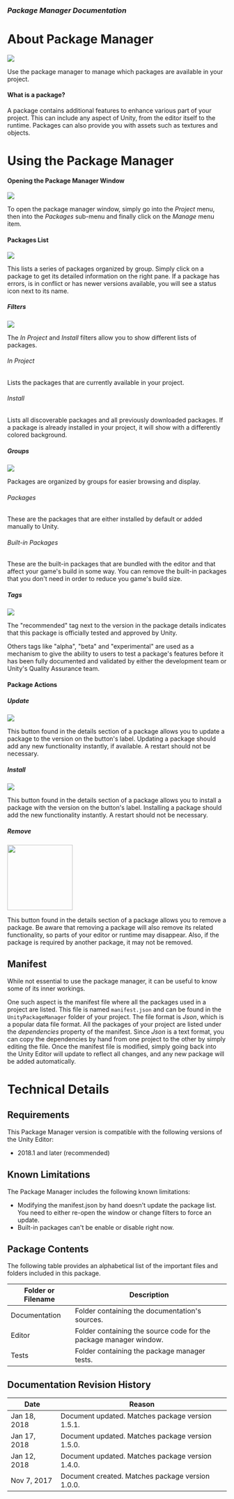 ### **_Package Manager Documentation_**

# About Package Manager

<img src="Images/window.png">

Use the package manager to manage which packages are available in your project.

#### What is a package?

A package contains additional features to enhance various part of your project. This can include any aspect of Unity, from the editor itself to the runtime. Packages can also provide you with assets such as textures and objects.

# Using the Package Manager

#### Opening the Package Manager Window

<img src="Images/menuitem.png">

To open the package manager window, simply go into the *Project* menu, then into the *Packages* sub-menu and finally click on the *Manage* menu item.

#### Packages List

<img src="Images/list.png">

This lists a series of packages organized by group. Simply click on a package to get its detailed information on the right pane. If a package has errors, is in conflict or has newer versions available, you will see a status icon next to its name.

##### Filters

<img src="Images/filters.png">

The *In Project* and *Install* filters allow you to show different lists of packages.

###### In Project

Lists the packages that are currently available in your project.

###### Install

Lists all discoverable packages and all previously downloaded packages. If a package is already installed in your project, it will show with a differently colored background.

##### Groups

<img src="Images/groups.png">

Packages are organized by groups for easier browsing and display.

###### Packages

These are the packages that are either installed by default or added manually to Unity.

###### Built-in Packages

These are the built-in packages that are bundled with the editor and that affect your game's build in some way. You can remove the built-in packages that you don't need in order to reduce you game's build size.

##### Tags

<img src="Images/recommended.png">

The "recommended" tag next to the version in the package details indicates that this package
is officially tested and approved by Unity.

Others tags like "alpha", "beta" and "experimental" are used as a mechanism to give the ability to users to test a package's features before it has been fully documented and validated by either the development team or Unity's Quality Assurance team.

#### Package Actions

##### Update

<img src="Images/update.png">

This button found in the details section of a package allows you to update a package to the version
on the button's label. Updating a package should add any new functionality instantly, if available.
A restart should not be necessary.

##### Install

<img src="Images/add.png">

This button found in the details section of a package allows you to install a package with the version on the button's label. Installing a package should add the new functionality instantly.
A restart should not be necessary.

##### Remove

<img src="Images/remove.png" height="150px">

This button found in the details section of a package allows you to remove a package. Be aware that removing
a package will also remove its related functionality, so parts of your editor or runtime may disappear.
Also, if the package is required by another package, it may not be removed.

## Manifest

While not essential to use the package manager, it can be useful to know some of its inner workings.

One such aspect is the manifest file where all the packages used in a project are listed. This file is named
`manifest.json` and can be found in the `UnityPackageManager` folder of your project. The
file format is *Json*, which is a popular data file format. All the packages of your project are listed under
the *dependencies* property of the manifest. Since *Json* is a text format, you can copy the dependencies
by hand from one project to the other by simply editing the file. Once the manifest file is modified, simply
going back into the Unity Editor will update to reflect all changes, and any new package will be added
automatically.

# Technical Details

## Requirements

This Package Manager version is compatible with the following versions of the Unity Editor:

* 2018.1 and later (recommended)

## Known Limitations

The Package Manager includes the following known limitations:

* Modifying the manifest.json by hand doesn't update the package list. You need to either re-open the window or change filters to force an update.
* Built-in packages can't be enable or disable right now.

## Package Contents

The following table provides an alphabetical list of the important files and folders included in this package.

|Folder or Filename|Description|
|---|---|
|Documentation|Folder containing the documentation's sources.|
|Editor|Folder containing the source code for the package manager window.|
|Tests|Folder containing the package manager tests.|

## Documentation Revision History

|Date|Reason|
|---|---|
|Jan 18, 2018|Document updated. Matches package version 1.5.1.|
|Jan 17, 2018|Document updated. Matches package version 1.5.0.|
|Jan 12, 2018|Document updated. Matches package version 1.4.0.|
|Nov 7, 2017|Document created. Matches package version 1.0.0.|
